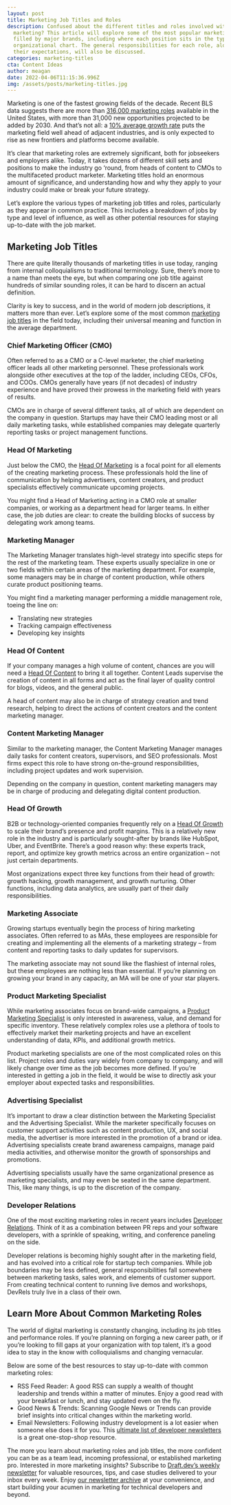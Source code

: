 ```yaml
---
layout: post
title: Marketing Job Titles and Roles
description: Confused about the different titles and roles involved with digital
  marketing? This article will explore some of the most popular marketing jobs
  filled by major brands, including where each position sits in the typical
  organizational chart. The general responsibilities for each role, along with
  their expectations, will also be discussed.
categories: marketing-titles
cta: Content Ideas
author: meagan
date: 2022-04-06T11:15:36.996Z
img: /assets/posts/marketing-titles.jpg
---
```

Marketing is one of the fastest growing fields of the decade. Recent BLS data suggests there are more than [316,000 marketing roles](https://www.bls.gov/ooh/management/advertising-promotions-and-marketing-managers.htm) available in the United States, with more than 31,000 new opportunities projected to be added by 2030. And that’s not all: a [10% average growth rate](https://www.topmanagementdegrees.com/what-is-the-job-outlook-for-the-marketing-field/) puts the marketing field well ahead of adjacent industries, and is only expected to rise as new frontiers and platforms become available.

It’s clear that marketing roles are extremely significant, both for jobseekers and employers alike. Today, it takes dozens of different skill sets and positions to make the industry go ‘round, from heads of content to CMOs to the multifaceted product marketer. Marketing titles hold an enormous amount of significance, and understanding how and why they apply to your industry could make or break your future strategy.

Let’s explore the various types of marketing job titles and roles, particularly as they appear in common practice. This includes a breakdown of jobs by type and level of influence, as well as other potential resources for staying up-to-date with the job market.

## Marketing Job Titles

There are quite literally thousands of marketing titles in use today, ranging from internal colloquialisms to traditional terminology. Sure, there’s more to a name than meets the eye, but when comparing one job title against hundreds of similar sounding roles, it can be hard to discern an actual definition.

Clarity is key to success, and in the world of modern job descriptions, it matters more than ever. Let’s explore some of the most common [marketing job titles](​​https://draft.dev/learn/marketing-titles/) in the field today, including their universal meaning and function in the average department.

### Chief Marketing Officer (CMO)

Often referred to as a CMO or a C-level marketer, the chief marketing officer leads all other marketing personnel. These professionals work alongside other executives at the top of the ladder, including CEOs, CFOs, and COOs. CMOs generally have years (if not decades) of industry experience and have proved their prowess in the marketing field with years of results. 

CMOs are in charge of several different tasks, all of which are dependent on the company in question. Startups may have their CMO leading most or all daily marketing tasks, while established companies may delegate quarterly reporting tasks or project management functions.

### Head Of Marketing

Just below the CMO, the [Head Of Marketing](https://draft.dev/learn/what-is-a-head-of-marketing) is a focal point for all elements of the creating marketing process. These professionals hold the line of communication by helping advertisers, content creators, and product specialists effectively communicate upcoming projects.

You might find a Head of Marketing acting in a CMO role at smaller companies, or working as a department head for larger teams. In either case, the job duties are clear: to create the building blocks of success by delegating work among teams.

### Marketing Manager

The Marketing Manager translates high-level strategy into specific steps for the rest of the marketing team. These experts usually specialize in one or two fields within certain areas of the marketing department. For example, some managers may be in charge of content production, while others curate product positioning teams.

You might find a marketing manager performing a middle management role, toeing the line on:

* Translating new strategies
* Tracking campaign effectiveness
* Developing key insights

### Head Of Content

If your company manages a high volume of content, chances are you will need a [Head Of Content](https://draft.dev/learn/what-is-a-head-of-content) to bring it all together. Content Leads supervise the creation of content in all forms and act as the final layer of quality control for blogs, videos, and the general public.

A head of content may also be in charge of strategy creation and trend research, helping to direct the actions of content creators and the content marketing manager.

### Content Marketing Manager

Similar to the marketing manager, the Content Marketing Manager manages daily tasks for content creators, supervisors, and SEO professionals. Most firms expect this role to have strong on-the-ground responsibilities, including project updates and work supervision. 

Depending on the company in question, content marketing managers may be in charge of producing and delegating digital content production.

### Head Of Growth

B2B or technology-oriented companies frequently rely on a [Head Of Growth](https://draft.dev/learn/what-is-a-head-of-growth) to scale their brand’s presence and profit margins. This is a relatively new role in the industry and is particularly sought-after by brands like HubSpot, Uber, and EventBrite. There’s a good reason why: these experts track, report, and optimize key growth metrics across an entire organization – not just certain departments.

Most organizations expect three key functions from their head of growth: growth hacking, growth management, and growth nurturing. Other functions, including data analytics, are usually part of their daily responsibilities.

### Marketing Associate

Growing startups eventually begin the process of hiring marketing associates. Often referred to as MAs, these employees are responsible for creating and implementing all the elements of a marketing strategy – from content and reporting tasks to daily updates for supervisors.

The marketing associate may not sound like the flashiest of internal roles, but these employees are nothing less than essential. If you’re planning on growing your brand in any capacity, an MA will be one of your star players.

### Product Marketing Specialist

While marketing associates focus on brand-wide campaigns, a [Product Marketing Specialist](https://draft.dev/learn/what-is-a-product-marketing-specialist) is only interested in awareness, value, and demand for specific inventory. These relatively complex roles use a plethora of tools to effectively market their marketing projects and have an excellent understanding of data, KPIs, and additional growth metrics.

Product marketing specialists are one of the most complicated roles on this list. Project roles and duties vary widely from company to company, and will likely change over time as the job becomes more defined. If you’re interested in getting a job in the field, it would be wise to directly ask your employer about expected tasks and responsibilities.

### Advertising Specialist

It’s important to draw a clear distinction between the Marketing Specialist and the Advertising Specialist. While the marketer specifically focuses on customer support activities such as content production, UX, and social media, the advertiser is more interested in the promotion of a brand or idea. Advertising specialists create brand awareness campaigns, manage paid media activities, and otherwise monitor the growth of sponsorships and promotions.

Advertising specialists usually have the same organizational presence as marketing specialists, and may even be seated in the same department. This, like many things, is up to the discretion of the company.

### Developer Relations

One of the most exciting marketing roles in recent years includes [Developer Relations](https://draft.dev/learn/developer-relations-career-insights-from-7-industry-leaders). Think of it as a combination between PR reps and your software developers, with a sprinkle of speaking, writing, and conference paneling on the side.

Developer relations is becoming highly sought after in the marketing field, and has evolved into a critical role for startup tech companies. While job boundaries may be less defined, general responsibilities fall somewhere between marketing tasks, sales work, and elements of customer support. From creating technical content to running live demos and workshops, DevRels truly live in a class of their own.

## Learn More About Common Marketing Roles

The world of digital marketing is constantly changing, including its job titles and performance roles. If you’re planning on forging a new career path, or if you’re looking to fill gaps at your organization with top talent, it’s a good idea to stay in the know with colloquialisms and changing vernacular. 

Below are some of the best resources to stay up-to-date with common marketing roles:

* RSS Feed Reader: A good RSS can supply a wealth of thought leadership and trends within a matter of minutes. Enjoy a good read with your breakfast or lunch, and stay updated even on the fly.
* Good News & Trends: Scanning Google News or Trends can provide brief insights into critical changes within the marketing world.
* Email Newsletters: Following industry development is a lot easier when someone else does it for you. This [ultimate list of developer newsletters](https://draft.dev/learn/the-ultimate-list-of-developer-newsletters) is a great one-stop-shop resource.

The more you learn about marketing roles and job titles, the more confident you can be as a team lead, incoming professional, or established marketing pro. 
Interested in more marketing insights? Subscribe to [Draft.dev’s weekly newsletter](https://draft.dev/newsletter) for valuable resources, tips, and case studies delivered to your inbox every week. Enjoy [our newsletter archive](https://us15.campaign-archive.com/home/?u=4eba8b205fc13380cd3e6f3fc&id=d9774be985) at your convenience, and start building your acumen in marketing for technical developers and beyond.